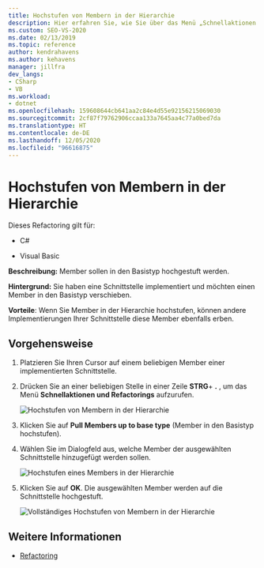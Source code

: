 ```yaml
---
title: Hochstufen von Membern in der Hierarchie
description: Hier erfahren Sie, wie Sie über das Menü „Schnellaktionen und Refactorings...“ Member auf den Basistyp hochstufen.
ms.custom: SEO-VS-2020
ms.date: 02/13/2019
ms.topic: reference
author: kendrahavens
ms.author: kehavens
manager: jillfra
dev_langs:
- CSharp
- VB
ms.workload:
- dotnet
ms.openlocfilehash: 159608644cb641aa2c84e4d55e92156215069030
ms.sourcegitcommit: 2cf87f79762906ccaa133a7645aa4c77a0bed7da
ms.translationtype: HT
ms.contentlocale: de-DE
ms.lasthandoff: 12/05/2020
ms.locfileid: "96616875"
---
```

# <a name="pull-members-up"></a>Hochstufen von Membern in der Hierarchie

Dieses Refactoring gilt für:

- C#

- Visual Basic

**Beschreibung:** Member sollen in den Basistyp hochgestuft werden.

**Hintergrund:** Sie haben eine Schnittstelle implementiert und möchten einen Member in den Basistyp verschieben.

**Vorteile**: Wenn Sie Member in der Hierarchie hochstufen, können andere Implementierungen Ihrer Schnittstelle diese Member ebenfalls erben.

## <a name="how-to"></a>Vorgehensweise

1. Platzieren Sie Ihren Cursor auf einem beliebigen Member einer implementierten Schnittstelle.
2. Drücken Sie an einer beliebigen Stelle in einer Zeile **STRG**+ **.** , um das Menü **Schnellaktionen und Refactorings** aufzurufen.

   ![Hochstufen von Membern in der Hierarchie](media/pull-members-up.png)

2. Klicken Sie auf **Pull Members up to base type** (Member in den Basistyp hochstufen).

3. Wählen Sie im Dialogfeld aus, welche Member der ausgewählten Schnittstelle hinzugefügt werden sollen.

   ![Hochstufen eines Members in der Hierarchie](media/pull-members-up-dialog.png)

4. Klicken Sie auf **OK**. Die ausgewählten Member werden auf die Schnittstelle hochgestuft.

   ![Vollständiges Hochstufen von Membern in der Hierarchie](media/pull-members-up-completed.png)

## <a name="see-also"></a>Weitere Informationen

- [Refactoring](../refactoring-in-visual-studio.md)

